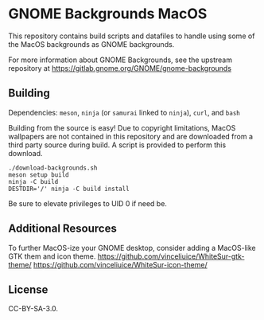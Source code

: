 # GNOME Backgrounds MacOS

This repository contains build scripts and datafiles to handle using some of the MacOS backgrounds as GNOME backgrounds.

For more information about GNOME Backgrounds, see the upstream repository at https://gitlab.gnome.org/GNOME/gnome-backgrounds

## Building

Dependencies: `meson`, `ninja` (or `samurai` linked to `ninja`), `curl`, and `bash`

Building from the source is easy! Due to copyright limitations, MacOS wallpapers are not contained in this repository and are downloaded from a third party source during build.
A script is provided to perform this download.
```
./download-backgrounds.sh
meson setup build
ninja -C build
DESTDIR='/' ninja -C build install
```
Be sure to elevate privileges to UID 0 if need be.

## Additional Resources

To further MacOS-ize your GNOME desktop, consider adding a MacOS-like GTK them and icon theme.
https://github.com/vinceliuice/WhiteSur-gtk-theme/
https://github.com/vinceliuice/WhiteSur-icon-theme/

## License

CC-BY-SA-3.0.
